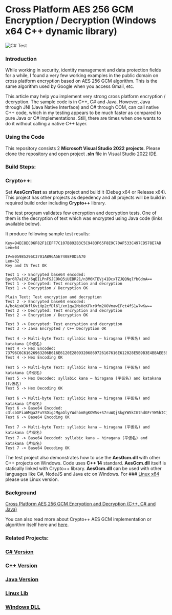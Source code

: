 # Cross Platform AES 256 GCM Encryption / Decryption (Windows x64 C++ dynamic library)

![C# Test](/GcmAes.png)

### Introduction
While working in security, identity management and data protection fields for a while, I found a very few working examples in the public domain on cross platform encryption based on AES 256 GCM algorithm. This is the same algorithm used by Google when you access Gmail, etc.

This article may help you implement very strong cross platform encryption / decryption. The sample code is in C++, C# and Java. However, Java through JNI (Java Native Interface) and C# through COM, can call native C++ code, which in my testing appears to be much faster as compared to pure Java or C# implementations. Still, there are times when one wants to do it without calling a native C++ layer.


### Using the Code
This repository consists 2 **Microsoft Visual Studio 2022 projects**. Please clone the repository and open project **.sln** file in Visual Studio 2022 IDE.

### Build Steps:

### Crypto++:
Set **AesGcmTest** as startup project and build it (Debug x64 or Release x64). This project has other projects as depedency and all projects will be build in required build order including **Crypto++** library.

The test program validates few encryption and decryption tests. One of them is the decryption of text which was encrypted using Java code (links available below).

It produce following sample test results:

```
Key=94EC8EC06F82F1CEFF7C107B892B3C5C9483F65F8E9C70AF533C497CD578E7AD
Len=64

IV=E05985296C3701AB96A5E7408F0D5A70
Len=32
Key and IV Test OK

Test 1 -> Encrypted base64 encoded: Bpr6R7a1VZ/6qEILPnFSJC9kQ5iUEBR21/n3M6KTEVj41DcxTZJQQNqlYbGdmA==
Test 1 -> Decrypted: Test encryption and decryption
Test 1 -> Encryption / Decryption OK

Plain Text: Test encryption and decryption
Test 2 -> Encrypted base64 encoded: A/boAixWJKflKviHp2cfDl6l/xn1qw2MsHcKFkrOfm2XOVmawIFct4fS1w7wKw==
Test 2 -> Decrypted: Test encryption and decryption
Test 2 -> Encryption / Decryption OK

Test 3 -> Decrypted: Test encryption and decryption
Test 3 -> Java Encrypted / C++ Decryption OK

Test 4 -> Multi-byte Text: syllabic kana – hiragana (平仮名) and katakana (片仮名)
Test 4 -> Hex Encoded: 73796C6C61626963206B616E6120E28093206869726167616E612028E5B9B3E4BBAEE5908D2920616E64206B6174616B616E612028E78987E4BBAEE5908D29
Test 4 -> Hex Encoding OK

Test 5 -> Multi-byte Text: syllabic kana – hiragana (平仮名) and katakana (片仮名)
Test 5 -> Hex Decoded: syllabic kana – hiragana (平仮名) and katakana (片仮名)
Test 5 -> Hex Decoding OK

Test 6 -> Multi-byte Text: syllabic kana – hiragana (平仮名) and katakana (片仮名)
Test 6 -> Base64 Encoded: c3lsbGFiaWMga2FuYSDigJMgaGlyYWdhbmEgKOW5s+S7ruWQjSkgYW5kIGthdGFrYW5hICjniYfku67lkI0p
Test 6 -> Base64 Encoding OK

Test 7 -> Multi-byte Text: syllabic kana – hiragana (平仮名) and katakana (片仮名)
Test 7 -> Base64 Decoded: syllabic kana – hiragana (平仮名) and katakana (片仮名)
Test 7 -> Base64 Decoding OK
```

The test project also demonstrates how to use the **AesGcm.dll** with other C++ projects on Windows. Code uses **C++ 14** standard. **AesGcm.dll** itself is statically linked with Crypto++ library. **AesGcm.dll** can be used with other languages like C#, NodeJS and Java etc on Windows. For ### [Linux x64](https://github.com/KashifMushtaq/AesGcm_Linux) please use Linux version. 

### Background

[Cross Platform AES 256 GCM Encryption and Decryption (C++, C# and Java)](https://www.codeproject.com/Articles/1265115/Cross-Platform-AES-256-GCM-Encryption-Decryption)

You can also read more about Crypto++ AES GCM implementation or algorithm itself here and [here](https://www.cryptopp.com/).


### Related Projects:

### [C# Version](https://github.com/KashifMushtaq/AesGcm256)
### [C++ Version](https://github.com/KashifMushtaq/AES_GCM_256_C)
### [Java Version](https://github.com/KashifMushtaq/Aes256GCM_Java)
### [Linux Lib](https://github.com/KashifMushtaq/AesGcm_Linux)
### [Windows DLL](https://github.com/KashifMushtaq/AesGcm_Windows)
